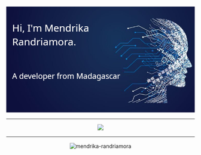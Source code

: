 <p align="center">
  <img src="./_dev.png" alt="Profile photo" width="800" />
</p>

---

<p align="center">
  <a href="https://skillicons.dev">
    <img src="https://skillicons.dev/icons?i=git,php,html,css,js,laravel,bootstrap,python,flask,mysql,postgres,sqlite,mongo,rust,vscode,mint,obsidian&perline=10" />
  </a>
</p>

---

<p align="center"><img align="center" src="https://github-readme-stats.vercel.app/api/top-langs?username=mendrika-randriamora&show_icons=true&locale=en&layout=compact" alt="mendrika-randriamora" /></p>

<!--p align="center">&nbsp;<img align="center" src="https://github-readme-stats.vercel.app/api?username=mendrika-randriamora&show_icons=true&locale=en" alt="mendrika-randriamora" /></p-->
